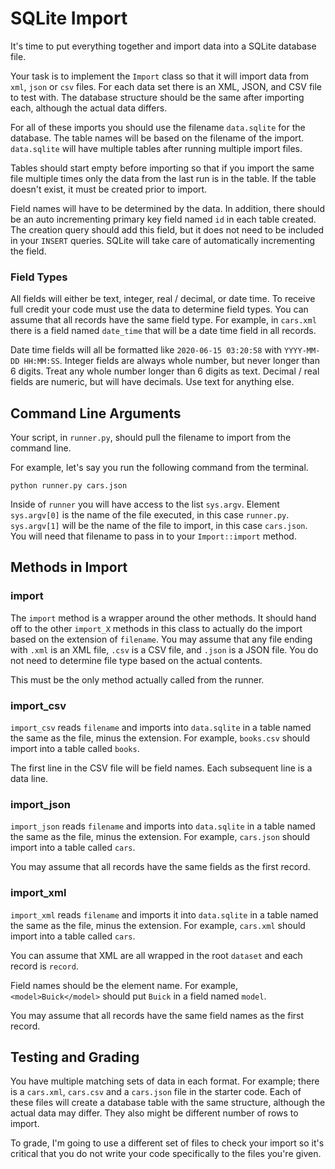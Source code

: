 # SQLite Import

It's time to put everything together and import data into a SQLite database file.

Your task is to implement the `Import` class so that it will import data from `xml`, `json` or `csv` files. For each data set there is an XML, JSON, and CSV file to test with. The database structure should be the same after importing each, although the actual data differs. 

For all of these imports you should use the filename `data.sqlite` for the database. The table names will be based on the filename of the import. `data.sqlite` will have multiple tables after running multiple import files. 

Tables should start empty before importing so that if you import the same file multiple times only the data from the last run is in the table. If the table doesn't exist, it must be created prior to import. 

Field names will have to be determined by the data. In addition, there should be an auto incrementing primary key field named `id` in each table created. The creation query should add this field, but it does not need to be included in your `INSERT` queries. SQLite will take care of automatically incrementing the field. 

### Field Types
All fields will either be text, integer, real / decimal, or date time. To receive full credit your code must use the data to determine field types. You can assume that all records have the same field type. For example, in `cars.xml` there is a field named `date_time` that will be a date time field in all records.

Date time fields will all be formatted like `2020-06-15 03:20:58` with `YYYY-MM-DD HH:MM:SS`. Integer fields are always whole number, but never longer than 6 digits. Treat any whole number longer than 6 digits as text. Decimal / real fields are numeric, but will have decimals. Use text for anything else. 

## Command Line Arguments
Your script, in `runner.py`, should pull the filename to import from the command line. 

For example, let's say you run the following command from the terminal.

```
python runner.py cars.json
```

Inside of `runner` you will have access to the list `sys.argv`. Element `sys.argv[0]` is the name of the file executed, in this case `runner.py`. `sys.argv[1]` will be the name of the file to import, in this case `cars.json`. You will need that filename to pass in to your `Import::import` method.

## Methods in Import

### import
The `import` method is a wrapper around the other methods. It should hand off to the other `import_X` methods in this class to actually do the import based on the extension of `filename`. You may assume that any file ending with `.xml` is an XML file, `.csv` is a CSV file, and `.json` is a JSON file. You do not need to determine file type based on the actual contents. 

This must be the only method actually called from the runner. 

### import_csv
`import_csv` reads `filename` and imports into `data.sqlite` in a table named the same as the file, minus the extension. For example, `books.csv` should import into a table called `books`.

The first line in the CSV file will be field names. Each subsequent line is a data line.

### import_json
`import_json` reads `filename` and imports into `data.sqlite` in a table named the same as the file, minus the extension. For example, `cars.json` should import into a table called `cars`. 

You may assume that all records have the same fields as the first record. 

### import_xml
`import_xml` reads `filename` and imports it into `data.sqlite` in a table named the same as the file, minus the extension. For example, `cars.xml` should import into a table called `cars`. 

You can assume that XML are all wrapped in the root `dataset` and each record is `record`. 

Field names should be the element name. For example, `<model>Buick</model>` should put `Buick` in a field named `model`.

You may assume that all records have the same field names as the first record. 

## Testing and Grading
You have multiple matching sets of data in each format. For example; there is a `cars.xml`, `cars.csv` and a `cars.json` file in the starter code. Each of these files will create a database table with the same structure, although the actual data may differ. They also might be different number of rows to import. 

To grade, I'm going to use a different set of files to check your import so it's critical that you do not write  your code specifically to the files you're given. 
